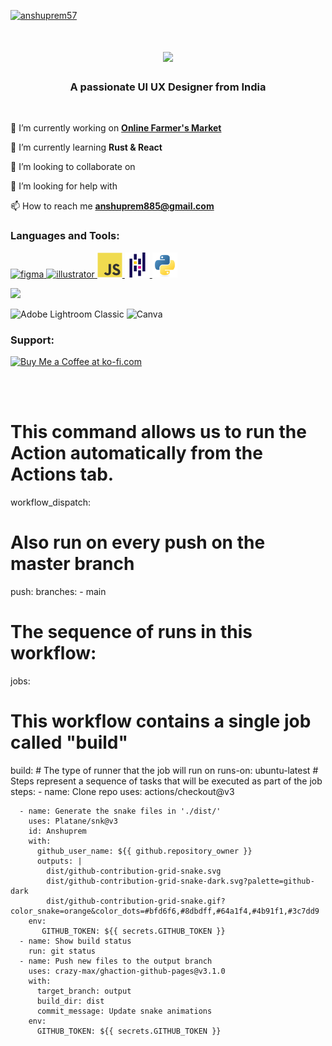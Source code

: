 
<p align="left"> <a href="https://twitter.com/anshuprem57" target="blank"><img src="https://img.shields.io/twitter/follow/anshuprem57?logo=twitter&style=for-the-badge" alt="anshuprem57" /></a> </p>
<h1 align="center">
    <img src="https://readme-typing-svg.herokuapp.com/?font=Righteous&size=35&center=true&vCenter=true&width=500&height=70&duration=4000&lines=Hi+There!+👋;+I'm+Anshuprem+Behera!;" />
</h1>

<h3 align="center">A passionate UI UX Designer from India </h3>

<br/>
<div align="left">
    
🔭 I’m currently working on **[Online Farmer's Market](https://github.com/Anshuprem/Online-Farmer-s-Market)**

🌱 I’m currently learning **Rust & React**

👯 I’m looking to collaborate on 

🤝 I’m looking for help with

📫 How to reach me **anshuprem885@gmail.com**

</div>
<h3 align="left">Languages and Tools:</h3>
<p align="left">   <a href="https://www.figma.com/" target="_blank" rel="noreferrer"> <img src="https://www.vectorlogo.zone/logos/figma/figma-icon.svg" alt="figma" width="40" height="40"/> </a>  <a href="https://git-scm.com/" target="_blank" rel="noreferrer">  <a href="https://www.adobe.com/in/products/illustrator.html" target="_blank" rel="noreferrer"> <img src="https://www.vectorlogo.zone/logos/adobe_illustrator/adobe_illustrator-icon.svg" alt="illustrator" width="40" height="40"/> </a> <a href="https://developer.mozilla.org/en-US/docs/Web/JavaScript" target="_blank" rel="noreferrer"> <img src="https://raw.githubusercontent.com/devicons/devicon/master/icons/javascript/javascript-original.svg" alt="javascript" width="40" height="40"/> </a>   <a href="https://pandas.pydata.org/" target="_blank" rel="noreferrer"> <img src="https://raw.githubusercontent.com/devicons/devicon/2ae2a900d2f041da66e950e4d48052658d850630/icons/pandas/pandas-original.svg" alt="pandas" width="40" height="40"/> </a>  <img src="https://raw.githubusercontent.com/devicons/devicon/master/icons/python/python-original.svg" alt="python" width="40" height="40"/> </a> </p>
<a href="https://skillicons.dev">
<img src="https://skillicons.dev/icons?i=github,git,cpp,css,gcp,blender,au,ae,ps,pr,xd,notion,kubernetes" />
</a>

 ![Adobe Lightroom Classic](https://img.shields.io/badge/Adobe%20Lightroom%20Classic-31A8FF.svg?style=for-the-badge&logo=Adobe%20Lightroom%20Classic&logoColor=white)   ![Canva](https://img.shields.io/badge/Canva-%2300C4CC.svg?style=for-the-badge&logo=Canva&logoColor=white)  
<h3 align="left">Support:</h3>
<p><a href='https://ko-fi.com/V7V4RAK9C' target='_blank'><img height='64' style='border:0px;height:64px;' src='https://storage.ko-fi.com/cdn/kofi1.png?v=3' border='0' alt='Buy Me a Coffee at ko-fi.com' /></a></p><br><br>

  # This command allows us to run the Action automatically from the Actions tab.
  workflow_dispatch:
  
  # Also run on every push on the master branch
  push:
    branches:
    - main
# The sequence of runs in this workflow:
jobs:
  # This workflow contains a single job called "build"
  build:
    # The type of runner that the job will run on
    runs-on: ubuntu-latest
    # Steps represent a sequence of tasks that will be executed as part of the job
    steps:
      - name: Clone repo
        uses: actions/checkout@v3

      - name: Generate the snake files in './dist/'
        uses: Platane/snk@v3
        id: Anshuprem
        with:
          github_user_name: ${{ github.repository_owner }}
          outputs: |
            dist/github-contribution-grid-snake.svg
            dist/github-contribution-grid-snake-dark.svg?palette=github-dark
            dist/github-contribution-grid-snake.gif?color_snake=orange&color_dots=#bfd6f6,#8dbdff,#64a1f4,#4b91f1,#3c7dd9
        env:
           GITHUB_TOKEN: ${{ secrets.GITHUB_TOKEN }}
      - name: Show build status
        run: git status
      - name: Push new files to the output branch
        uses: crazy-max/ghaction-github-pages@v3.1.0
        with:
          target_branch: output
          build_dir: dist
          commit_message: Update snake animations
        env:
          GITHUB_TOKEN: ${{ secrets.GITHUB_TOKEN }}
